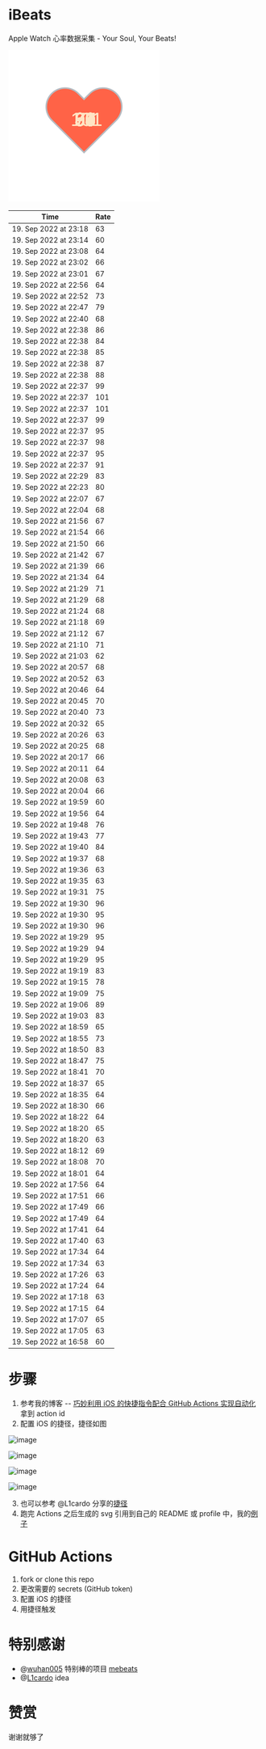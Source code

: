 # iBeats
Apple Watch 心率数据采集 - Your Soul, Your Beats!

![](./files/heart.svg)

<!--START_SECTION:my_heart_rate-->
| Time | Rate | 
 | ---- | ---- | 
| 19. Sep 2022 at 23:18 | 63 |
| 19. Sep 2022 at 23:14 | 60 |
| 19. Sep 2022 at 23:08 | 64 |
| 19. Sep 2022 at 23:02 | 66 |
| 19. Sep 2022 at 23:01 | 67 |
| 19. Sep 2022 at 22:56 | 64 |
| 19. Sep 2022 at 22:52 | 73 |
| 19. Sep 2022 at 22:47 | 79 |
| 19. Sep 2022 at 22:40 | 68 |
| 19. Sep 2022 at 22:38 | 86 |
| 19. Sep 2022 at 22:38 | 84 |
| 19. Sep 2022 at 22:38 | 85 |
| 19. Sep 2022 at 22:38 | 87 |
| 19. Sep 2022 at 22:38 | 88 |
| 19. Sep 2022 at 22:37 | 99 |
| 19. Sep 2022 at 22:37 | 101 |
| 19. Sep 2022 at 22:37 | 101 |
| 19. Sep 2022 at 22:37 | 99 |
| 19. Sep 2022 at 22:37 | 95 |
| 19. Sep 2022 at 22:37 | 98 |
| 19. Sep 2022 at 22:37 | 95 |
| 19. Sep 2022 at 22:37 | 91 |
| 19. Sep 2022 at 22:29 | 83 |
| 19. Sep 2022 at 22:23 | 80 |
| 19. Sep 2022 at 22:07 | 67 |
| 19. Sep 2022 at 22:04 | 68 |
| 19. Sep 2022 at 21:56 | 67 |
| 19. Sep 2022 at 21:54 | 66 |
| 19. Sep 2022 at 21:50 | 66 |
| 19. Sep 2022 at 21:42 | 67 |
| 19. Sep 2022 at 21:39 | 66 |
| 19. Sep 2022 at 21:34 | 64 |
| 19. Sep 2022 at 21:29 | 71 |
| 19. Sep 2022 at 21:29 | 68 |
| 19. Sep 2022 at 21:24 | 68 |
| 19. Sep 2022 at 21:18 | 69 |
| 19. Sep 2022 at 21:12 | 67 |
| 19. Sep 2022 at 21:10 | 71 |
| 19. Sep 2022 at 21:03 | 62 |
| 19. Sep 2022 at 20:57 | 68 |
| 19. Sep 2022 at 20:52 | 63 |
| 19. Sep 2022 at 20:46 | 64 |
| 19. Sep 2022 at 20:45 | 70 |
| 19. Sep 2022 at 20:40 | 73 |
| 19. Sep 2022 at 20:32 | 65 |
| 19. Sep 2022 at 20:26 | 63 |
| 19. Sep 2022 at 20:25 | 68 |
| 19. Sep 2022 at 20:17 | 66 |
| 19. Sep 2022 at 20:11 | 64 |
| 19. Sep 2022 at 20:08 | 63 |
| 19. Sep 2022 at 20:04 | 66 |
| 19. Sep 2022 at 19:59 | 60 |
| 19. Sep 2022 at 19:56 | 64 |
| 19. Sep 2022 at 19:48 | 76 |
| 19. Sep 2022 at 19:43 | 77 |
| 19. Sep 2022 at 19:40 | 84 |
| 19. Sep 2022 at 19:37 | 68 |
| 19. Sep 2022 at 19:36 | 63 |
| 19. Sep 2022 at 19:35 | 63 |
| 19. Sep 2022 at 19:31 | 75 |
| 19. Sep 2022 at 19:30 | 96 |
| 19. Sep 2022 at 19:30 | 95 |
| 19. Sep 2022 at 19:30 | 96 |
| 19. Sep 2022 at 19:29 | 95 |
| 19. Sep 2022 at 19:29 | 94 |
| 19. Sep 2022 at 19:29 | 95 |
| 19. Sep 2022 at 19:19 | 83 |
| 19. Sep 2022 at 19:15 | 78 |
| 19. Sep 2022 at 19:09 | 75 |
| 19. Sep 2022 at 19:06 | 89 |
| 19. Sep 2022 at 19:03 | 83 |
| 19. Sep 2022 at 18:59 | 65 |
| 19. Sep 2022 at 18:55 | 73 |
| 19. Sep 2022 at 18:50 | 83 |
| 19. Sep 2022 at 18:47 | 75 |
| 19. Sep 2022 at 18:41 | 70 |
| 19. Sep 2022 at 18:37 | 65 |
| 19. Sep 2022 at 18:35 | 64 |
| 19. Sep 2022 at 18:30 | 66 |
| 19. Sep 2022 at 18:22 | 64 |
| 19. Sep 2022 at 18:20 | 65 |
| 19. Sep 2022 at 18:20 | 63 |
| 19. Sep 2022 at 18:12 | 69 |
| 19. Sep 2022 at 18:08 | 70 |
| 19. Sep 2022 at 18:01 | 64 |
| 19. Sep 2022 at 17:56 | 64 |
| 19. Sep 2022 at 17:51 | 66 |
| 19. Sep 2022 at 17:49 | 66 |
| 19. Sep 2022 at 17:49 | 64 |
| 19. Sep 2022 at 17:41 | 64 |
| 19. Sep 2022 at 17:40 | 63 |
| 19. Sep 2022 at 17:34 | 64 |
| 19. Sep 2022 at 17:34 | 63 |
| 19. Sep 2022 at 17:26 | 63 |
| 19. Sep 2022 at 17:24 | 64 |
| 19. Sep 2022 at 17:18 | 63 |
| 19. Sep 2022 at 17:15 | 64 |
| 19. Sep 2022 at 17:07 | 65 |
| 19. Sep 2022 at 17:05 | 63 |
| 19. Sep 2022 at 16:58 | 60 |

<!--END_SECTION:my_heart_rate-->

# 步骤
1. 参考我的博客 -- [巧妙利用 iOS 的快捷指令配合 GitHub Actions 实现自动化](https://github.com/yihong0618/gitblog/issues/198) 拿到 action id
2. 配置 iOS 的捷径，捷径如图

![image](https://user-images.githubusercontent.com/15976103/122154218-0db0b480-ce97-11eb-93bb-5aec07c558dc.png)

![image](https://user-images.githubusercontent.com/15976103/122154236-186b4980-ce97-11eb-8e4b-70551a0391ae.png)

![image](https://user-images.githubusercontent.com/15976103/122154268-2d47dd00-ce97-11eb-902e-3acf292265a9.png)

![image](https://user-images.githubusercontent.com/15976103/122174055-fa144680-ceb4-11eb-9be2-3eb83cd516f7.png)

3. 也可以参考 @L1cardo 分享的[捷径](https://www.icloud.com/shortcuts/6ab6047b459c41ad822ad6b94b1c03d4)
4. 跑完 Actions 之后生成的 svg 引用到自己的 README 或 profile 中，我的[例子](https://github.com/yihong0618) 

# GitHub Actions

1. fork or clone this repo
2. 更改需要的 secrets (GitHub token)
3. 配置 iOS 的捷径
4. 用捷径触发

# 特别感谢
- @[wuhan005](https://github.com/wuhan005) 特别棒的项目 [mebeats](https://github.com/wuhan005/mebeats)
- @[L1cardo](https://github.com/L1cardo) idea

# 赞赏
谢谢就够了
